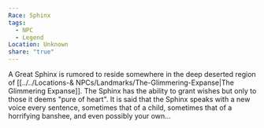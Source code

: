 ```yaml
---
Race: Sphinx
tags:
  - NPC
  - Legend
Location: Unknown
share: "true"
---
```


A Great Sphinx is rumored to reside somewhere in the deep deserted region of [[../../Locations-& NPCs/Landmarks/The-Glimmering-Expanse|The Glimmering Expanse]]. The Sphinx has the ability to grant wishes but only to those it deems "pure of heart". It is said that the Sphinx speaks with a new voice every sentence, sometimes that of a child, sometimes that of a horrifying banshee, and even possibly your own...